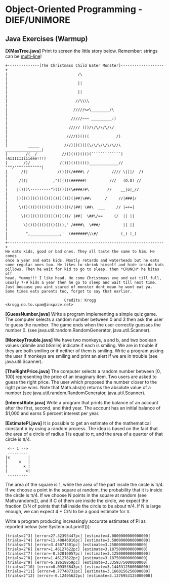 # Object-Oriented Programming - DIEF/UNIMORE

## Java Exercises (Warmup)

**[XMasTree.java]** Print to screen the little story below. 
Remember: strings can be [multi-line](https://www.baeldung.com/java-multiline-string)!

```text
+--------------[The Christmass Child Eater Monster]-------------------+
|                               /\                                    |
|                               ||                                    |
|                               ||                                    |
|                              //\\\\                                 |
|                             /////<>\________/\                      |
|                            /////~~~ _________:)                     |
|                           ///// ())/\/\/\/\/\/                      |
|                          ////()()((            /)                   |
|         _____           ///)()()()(\/\/\/\/\/\//\   ________________|
|        /(__/           //()()()()()(`````````````) (AIIIIIIiiieee!!!)
|       /)/             /()()()()()()_____________//  """/""""""""""""|
|      /(|             /()()(/####\ /          //// \|||/  /)         |
|     /()|           ,"()()((######)          ///   (O.O) //          |
|    |()()\---------")()()()(\####/#\        //    __|o|_//           |
|    |)()()()()()()()()()()()(|##|\##\      /     //|###|/            |
|     \)()()()()()()()()()()(/|##| \##\  ___     // |=+=|             |
|      \)()()()()()()()()()(/ |##|  \##\/==     (/  || ||             |
|       \)()()()()()()()(),' /####\_ \###/          || ||             |
|        ",_____________,'  (#######\\\#/          (_) (_)            |
+---------------------------------------------------------------------+
He eats kids, good or bad ones. They all taste the same to him. He comes
once a year and eats kids. Mostly retards and waterheads but he eats
some regular ones too. He likes to shrink himself and hide inside kids
pillows. Then he wait for kid to go to sleep, then *CRUNCH* he bites off
head. Yummy!!! I like head. He come Christmass eve and eat till full,
usualy 7-9 kids a year then he go to sleep and wait till next time.
Just because you aint scared of monster dont mean he wont eat ya.
Some times eats parents too, forgot to say that earlier.

                          Credits: Krogg <krogg.no.to.spam@inspace.net>
```

**[GuessNumber.java]** Write a program implementing a simple quiz game. The computer selects a random number between 0 and 3 then ask the user to guess the number. The game ends when the user correctly guesses the number 0.
(see java.util.random.RandomGenerator, java.util.Scanner).

**[MonkeyTrouble.java]** We have two monkeys, a and b, and two boolean values (aSmile and bSmile) indicate if each is smiling. We are in trouble if they are both smiling or if neither of them is smiling. 
Write a program asking the user if monkeys are smiling and print an alert if we are in trouble (see java.util.Scanner).

**[TheRightPrice.java]** The computer selects a random number between [0, 100] representing the price of an imaginary item. Two users are asked to guess the right price. The user which proposed the number closer to the right price wins. Note that Math.abs(n) returns the absolute value of a number (see java.util.random.RandomGenerator, java.util.Scanner).

**[InterestRate.java]** Write a program that prints the balance of an account after the first, second, and third year. 
The account has an initial balance of $1,000 and earns 5 percent interest per year.

**[EstimatePI.java]** It is possible to get an estimate of the mathematical constant π by using a random process. The idea is based on the fact that the area of a circle of radius 1 is equal to π, and the area of a quarter of that circle is π/4. 

```text
 <-- 1 -->
 ---------
|x        |
|     x   |      
|       x |
|        x|  
 ---------    
 ```

The area of the square is 1, while the area of the part inside the circle is π/4. If we choose a point in the square at random, the probability that it is inside the circle is π/4. If we choose N points in the square at random (see Math.random()), and if C of them are inside the circle, we expect the fraction C/N of points that fall inside the circle to be about π/4. If N is large enough, we can expect 4 * C/N to be a good estimate for π.

Write a program producing increasingly accurate estimates of PI as reported below (see System.out.printf()):

```text
[trials=2^3] [error=27.32395447pc] [estimate=4.0000000000000000]
[trials=2^4] [error=11.40846016pc] [estimate=3.5000000000000000]
[trials=2^5] [error=3.45071301pc] [estimate=3.2500000000000000]
[trials=2^6] [error=1.46127622pc] [estimate=3.1875000000000000]
[trials=2^7] [error=-0.52816057pc] [estimate=3.1250000000000000]
[trials=2^8] [error=1.46127622pc] [estimate=3.1875000000000000]
[trials=2^9] [error=6.18618859pc] [estimate=3.3359375000000000]
[trials=2^10] [error=0.09353843pc] [estimate=3.1445312500000000]
[trials=2^11] [error=0.77740732pc] [estimate=3.1660156250000000]
[trials=2^12] [error=-0.12405622pc] [estimate=3.1376953125000000]
```



